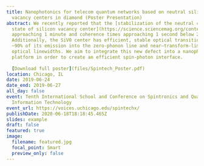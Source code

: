 ```yaml
---
title: Nanophotonics for telecom quantum networks based on neutral silicon
  vacancy centers in diamond (Poster Presentation)
abstract: We recently reported that the [stabilization of the neutral charge
  state of silicon vacancy center](https://science.sciencemag.org/content/361/6397/60.abstract), SiV0, exhibits spin-lattice relaxation times
  approaching 1 minute and coherence times approaching 1 second below 20K.
  Additionally, the SiV0 center has efficient, stable optical transitions with
  ~90% of its emission into the zero-phonon line and near–transform-limited
  optical linewidths. We aim to integrate this new defect into a nanophotonic
  platform in order to create an efficient spin-photon interface.
  
  [Download full poster](files/Spintech_Poster.pdf)
location: Chicago, IL
date: 2019-06-24
date_end: 2019-06-27
all_day: false
event: Tenth International School and Conference on Spintronics and Quantum
  Information Technology
event_url: https://voices.uchicago.edu/spintechx/
publishDate: 2020-06-18T18:18:45.465Z
slides: example
draft: false
featured: true
image:
  filename: featured.jpg
  focal_point: Smart
  preview_only: false
---
```

